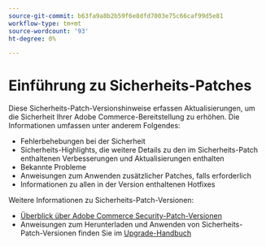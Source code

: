 ```yaml
---
source-git-commit: b63fa9a8b2b59f6e8dfd7003e75c66caf99d5e81
workflow-type: tm+mt
source-wordcount: '93'
ht-degree: 0%

---
```

# Einführung zu Sicherheits-Patches

Diese Sicherheits-Patch-Versionshinweise erfassen Aktualisierungen, um die Sicherheit Ihrer Adobe Commerce-Bereitstellung zu erhöhen. Die Informationen umfassen unter anderem Folgendes:

* Fehlerbehebungen bei der Sicherheit
* Sicherheits-Highlights, die weitere Details zu den im Sicherheits-Patch enthaltenen Verbesserungen und Aktualisierungen enthalten
* Bekannte Probleme
* Anweisungen zum Anwenden zusätzlicher Patches, falls erforderlich
* Informationen zu allen in der Version enthaltenen Hotfixes

Weitere Informationen zu Sicherheits-Patch-Versionen:

* [Überblick über Adobe Commerce Security-Patch-Versionen](/help/release/release-notes/security/overview.md#about-adobe-commerce-security-patch-releases)
* Anweisungen zum Herunterladen und Anwenden von Sicherheits-Patch-Versionen finden Sie im [Upgrade-Handbuch](https://experienceleague.adobe.com/de/docs/commerce-operations/upgrade-guide/implementation/perform-upgrade)
